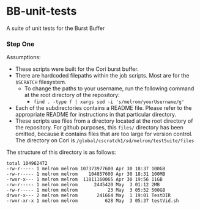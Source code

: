 # BB-unit-tests
A suite of unit tests for the Burst Buffer

### Step One
Assumptions: 
* These scripts were built for the Cori burst buffer.
* There are hardcoded filepaths within the job scripts. Most are for the `$SCRATCH` filesystem.
   * To change the paths to your username, run the following command at the root directory of the repository:
      * `find . -type f | xargs sed -i 's/melrom/yourUsername/g'`
* Each of the subdirectories contains a README file. Please refer to the appropriate README for instructions in that particular directory.
* These scripts use files from a directory located at the root directory of the repository. For github purposes, this `files/` directory has been omitted, because it contains files that are too large for version control. The directory on Cori is `/global/cscratch1/sd/melrom/testSuite/files`

The structure of this directory is as follows:

```
total 104962472
-rw-r----- 1 melrom melrom 107373977600 Apr 30 18:37 100GB
-rw-r----- 1 melrom melrom    104857600 Apr 30 18:31 100MB
-rwxr-x--- 1 melrom melrom  11811160065 Apr 30 19:56 11GB
-rw-r----- 1 melrom melrom      2445420 May  3 01:12 2MB
-rw-r----- 1 melrom melrom           23 May  3 05:52 500GB
drwxr-x--- 2 melrom melrom       241664 May  1 19:01 TestDIR
-rwxr-xr-x 1 melrom melrom          628 May  3 05:37 testVid.sh
```
